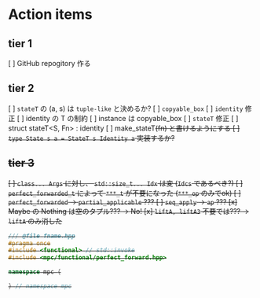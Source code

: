 # Action items
## tier 1
[ ] GitHub repogitory 作る

## tier 2
[ ] `stateT` の (a, s) は `tuple-like` と決めるか?
[ ] `copyable_box`
[ ] `identity` 修正
  [ ] identity<T> の T の制約
  [ ] instance は copyable_box<T>
[ ] `stateT` 修正
  [ ] struct stateT<S, Fn> : identity<Fn>
  [ ] make_stateT<S>(fn) と書けるようにする
[ ] `type State s a = StateT s Identity a` 実装するか?

## tier 3
[ ] `class... Args` に対し、 `std::size_t... Idx` は変 (`Idcs` であるべき?)
[ ] `perfect_forwarded_t` によって `***_t` が不要になった (`***_op` のみでok)
[ ] `perfect_forwarded` → `partial_applicable` ???
[ ] `seq_apply` → `ap` ???
[x] Maybe の Nothing は空のタプル??? → No!
[x] `liftA, liftA3` 不要では??? → `liftA` のみ消した



```cpp
/// @file fname.hpp
#pragma once
#include <functional> // std::invoke
#include <mpc/functional/perfect_forward.hpp>

namespace mpc {

} // namespace mpc
